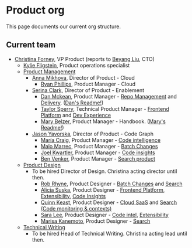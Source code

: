 # Product org

This page documents our current org structure.

## Current team

- [Christina Forney](../company/team/index.md#christina-forney), VP Product (reports to [Beyang Liu](../company/team/index.md#beyang-liu), CTO)
  - [Kylie Fligstein](../company/team/index.md#kylie-fligstein), Product operations specialist
  - [Product Management](roles/index.md#product-manager)
    - [Anna Mikhova](../company/team/index.md#anna-mikhova), Director of Product - Cloud
      - [Ryan Phillips](../company/team/index.md#ryan-phillips), Product Manager - Cloud
    - [Serina Clark](../company/team/index.md#serina-clark), Director of Product - Enablement
      - [Dan Mckean](../company/team/index.md#dan-mckean), Product Manager - [Repo Management](../engineering/enablement/repo-management/index.md) and [Delivery](../engineering/enablement/delivery/index.md). ([Dan's Readme!](./readmes/dan-mckean-readme.md))
      - [Taylor Sperry](../company/team/index.md#taylor-sperry), Technical Product Manager - [Frontend Platform](../engineering/enablement/frontend-platform/index.md) and [Dev Experience](../engineering/enablement/dev-experience/index.md)
      - [Mary Belzer](../company/team/index.md#mary-belzer), Product Manager - Handbook. ([Mary's Readme!](readmes/mary-belzer-readme.md))
    - [Jason Yavorska](../company/team/index.md#jason-yavorska), Director of Product - Code Graph
      - [María Craig](../company/team/index.md#maría-craig), Product Manager - [Code intelligence](../engineering/code-graph/code-intelligence/index.md)
      - [Malo Marrec](../company/team/index.md#malo-marrec), Product Manager - [Batch Changes](../engineering/code-graph/batch-changes/index.md)
      - [Joel Kwartler](../company/team/index.md#joel-kwartler), Product Manager - [Code insights](../engineering/code-graph/code-insights/index.md)
      - [Ben Venker](../company/team/index.md#ben-venker), Product Manager - [Search product](../engineering/code-graph/search/product.md)
  - [Product Design](roles/index.md#product-designer)
    - To be hired Director of Design. Christina acting director until then.
      - [Rob Rhyne](../company/team/index.md#rob-rhyne), Product Designer - [Batch Changes](../engineering/code-graph/batch-changes/index.md) and [Search](../engineering/code-graph/search/index.md)
      - [Alicja Suska](../company/team/index.md#alicja-suska), Product Designer - [Frontend Platform](../engineering/enablement/frontend-platform/index.md), [Extensibility](../engineering/cloud/extensibility/index.md), [Code Insights](../engineering/code-graph/code-insights/index.md)
      - [Quinn Keast](../company/team/index.md#quinn-keast), Product Designer - [Cloud SaaS](../engineering/cloud/saas/index.md) and [Search (Code monitoring & contexts)](../engineering/code-graph/search/index.md)
      - [Sara Lee](../company/team/index.md#sara-lee), Product Designer - [Code intel](../engineering/code-graph/code-intelligence/index.md), [Extensibility](../engineering/cloud/extensibility/index.md)
      - [Marisa Kanemoto](../company/team/index.md#marisa-kanemoto), Product Designer - [Search](../engineering/code-graph/search/index.md)
  - [Technical Writing](roles/index.md#technical-writer)
    - To be hired Head of Technical Writing. Christina acting lead until then.

